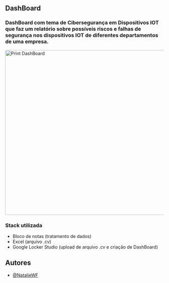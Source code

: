 ## DashBoard

### DashBoard com tema de Cibersegurança em Dispositivos IOT que faz um relatório sobre possíveis riscos e falhas de segurança nos dispositivos IOT de diferentes departamentos de uma empresa.
<img width="801" height="522" alt="Print DashBoard " src="https://github.com/user-attachments/assets/f657d64a-2723-4a7c-97c3-0c51a6ed4de3" />


### Stack utilizada 
- Bloco de notas (tratamento de dados)
- Excel (arquivo .cv)
- Google Locker Studio (upload de arquivo .cv e criação de DashBoard)

## Autores
- [@NatalieWF](https://www.github.com/NatalieWF)
